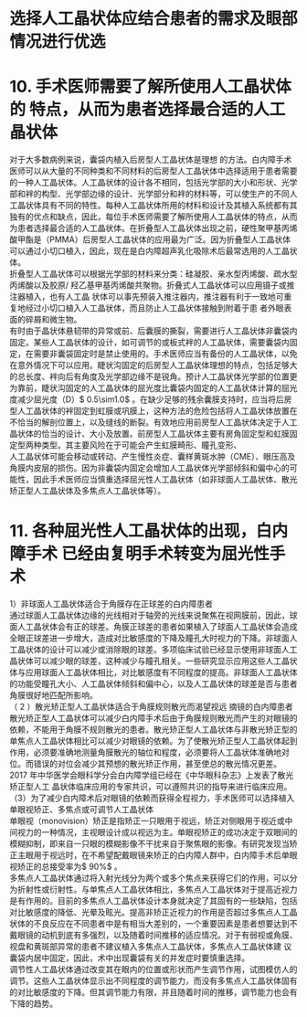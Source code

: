 # 选择人工晶状体应结合患者的需求及眼部情况进行优选  
# 10. 手术医师需要了解所使用人工晶状体的 特点，从而为患者选择最合适的人工晶状体  
对于大多数病例来说，囊袋内植入后房型人工晶状体是理想 的方法。白内障手术医师可以从大量的不同种类和不同材料的后房型人工晶状体中选择适用于患者需要的一种人工晶状体。人工晶状体的设计各不相同，包括光学部的大小和形状、光学部和袢的构型、光学部边缘的设计、光学部分和袢的材料等，可以使生产的不同人工晶状体具有不同的特性。每种人工晶状体所用的材料和设计及其植入系统都有其独有的优点和缺点，因此，每位手术医师需要了解所使用人工晶状体的特点，从而为患者选择最合适的人工晶状体。在折叠型人工晶状体出现之前，硬性聚甲基丙烯酸甲酯是（PMMA）后房型人工晶状体的应用最为广泛。因为折叠型人工晶状体可以通过小切口植入，因此，现在是白内障超声乳化吸除术后最常选用的人工晶状体。  
折叠型人工晶状体可以根据光学部的材料来分类：硅凝胶、亲水型丙烯酸、疏水型丙烯酸以及胶原/ 羟乙基甲基丙烯酸共聚物。折叠式人工晶状体可以应用镊子或推注器植入，也有人工晶 状体可以事先预装入推注器内，推注器有利于一致地可重复地经过小切口植入人工晶状体，而且防止人工晶状体接触到附着于患 者外眼表面的碎屑和微生物。  
有时由于晶状体悬韧带的异常或前、后囊膜的撕裂，需要进行人工晶状体非囊袋内固定。某些人工晶状体的设计，如可调节的或板式袢的人工晶状体，需要囊袋内固定，在需要非囊袋固定时是禁止使用的。手术医师应当有备份的人工晶状体，以免在意外情况下可以应用。睫状沟固定的后房型人工晶状体理想的特点，包括足够大的总长度、袢向后有角度及光学部边缘不是锐角。预计人工晶状体光学部的位置更为靠前，睫状沟固定的人工晶状体的屈光度比囊袋内固定的人工晶状体计算的屈光度减少屈光度（D）$ 0.5\sim1.0$ 。在缺少足够的残余囊膜支持时，应当将后房型人工晶状体的袢固定到虹膜或巩膜上，这种方法的危险包括将人工晶状体放置在不恰当的解剖位置上，以及缝线的断裂。有效地应用前房型人工晶状体决定于人工晶状体的恰当的设计、大小及放置。前房型人工晶状体主要有房角固定型和虹膜固定型两种类型。其主要风险在于可能会产生虹膜畸形、瞳孔变形、  
人工晶状体可能会移动或转动、产生慢性炎症、囊样黄斑水肿（CME）、眼压高及角膜内皮层的损伤。因为非囊袋内固定会增加人工晶状体光学部倾斜和偏中心的可能性，因此手术医师应当慎重选择屈光性人工晶状体（如非球面人工晶状体、散光矫正型人工晶状体及多焦点人工晶状体等）。  
# 11.  各种屈光性人工晶状体的出现，白内障手术 已经由复明手术转变为屈光性手术  
1）非球面人工晶状体适合于角膜存在正球差的白内障患者  
通过球面人工晶状体边缘的光线相对于轴旁的光线来说聚焦在视网膜前，因此，球面人工晶状体会有正的球差。角膜正球差的患者如果植入了球面人工晶状体会造成全眼正球差进一步增大，造成对比敏感度的下降及瞳孔大时视力的下降。非球面人工晶状体的设计可以减少或消除眼的球差。多项临床试验已经显示使用非球面人工晶状体可以减少眼的球差，这种减少与瞳孔相关。一些研究显示应用这些人工晶状体与应用球面人工晶状体相比，对比敏感度有不同程度的提高。非球面人工晶状体的功能受瞳孔大小、人工晶状体倾斜和偏中心，以及人工晶状体的球差是否与患者角膜很好地匹配所影响。  
（ 2 ）散光矫正型人工晶状体适合于角膜规则散光而渴望视远 摘镜的白内障患者  
散光矫正型人工晶状体可以减少白内障手术后由于角膜规则散光而产生的对眼镜的依赖，不能用于角膜不规则散光的患者。散光矫正型人工晶状体与非散光矫正型的单焦点人工晶状体相比可以减少对眼镜的依赖。为了使散光矫正型人工晶状体起到作用，必须要准确地测量角膜散光的轴位和程度，必须要将人工晶状体准确地对位。而错误的对位会减少其预想的散光矫正作用，甚至使总的散光情况更差。2017 年中华医学会眼科学分会白内障学组已经在《中华眼科杂志》上发表了散光矫正型人工 晶状体临床应用的专家共识，可以遵照共识的指导来进行临床应用。  
（3）为了减少白内障术后对眼镜的依赖而获得全程视力，手术医师可以选择植入单眼视矫正、多焦点或可调节人工晶状体  
单眼视（monovision）矫正是指矫正一只眼用于视远，矫正对侧眼用于视近或中间视力的一种情况，主视眼设计成以视远为主。单眼视矫正的成功决定于双眼间的模糊抑制，即来自一只眼的模糊影像不干扰来自于聚焦眼的影像。有研究发现当矫正主眼用于视远时，在不希望配戴眼镜来矫正的白内障人群中，白内障手术后单眼视矫正的总接受率为$ 90\%$ 。  
多焦点人工晶状体通过将入射光线分为两个或多个焦点来获得它们的作用，可以分为折射性或衍射性。与单焦点人工晶状体相比，多焦点人工晶状体对于提高近视力是有作用的。目前的多焦点人工晶状体设计本身就决定了其固有的一些缺陷，包括对比敏感度的降低、光晕及眩光。提高非矫正近视力的作用是否超过多焦点人工晶状体的不良反应在不同患者中是有相当大差别的，一个重要因素是患者想要达到不戴眼镜的动机到底有多强烈，以及随着时间推移的适应情况。对于有弱视或角膜、视盘和黄斑部异常的患者不建议植入多焦点人工晶状体，多焦点人工晶状体建 议囊袋内居中固定，因此，术中出现囊袋有关的并发症时要慎重选择。  
调节性人工晶状体通过改变其在眼内的位置或形状而产生调节作用，试图模仿人的调节。这些人工晶状体显示出不同程度的调节能力，而没有多焦点人工晶状体固有的对比敏感度的下降。但其调节能力有限，并且随着时间的推移，调节能力也会有下降的趋势。  